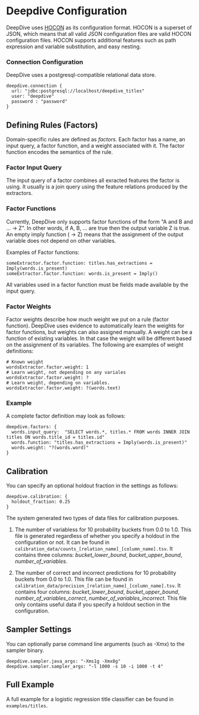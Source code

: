 # Deepdive Configuration

DeepDive uses [HOCON](https://github.com/typesafehub/config/blob/master/HOCON.md) as its configuration format. HOCON is a superset of JSON, which means that all valid JSON configuration files are valid HOCON configuration files. HOCON supports additional features such as path expression and variable substitution, and easy nesting.

### Connection Configuration

DeepDive uses a postgresql-compatible relational data store. 

    deepdive.connection {
      url: "jdbc:postgresql://localhost/deepdive_titles"
      user: "deepdive"
      password : "password"
    }

<!-- ### Schema Definition

Deepdive uses a relational schema which must be defined in the configuration file. 

    deepdive.relations {
      titles.schema: { id: Long, title: Text, has_entities: Boolean }
      words.schema { id: Long, title_id: Integer word: String, is_present: True }
    }

The above defines two relations, *titles* and *words*.  The supprted data types are `Long`, `String`, `Double`, `Text`, `Boolean`, and `Binary`. These data types will be mapped to database-specific types by DeepDive.

### 2. Data Ingestion (not yet supported)

Currently DeepDive assumes that all intiial data is already stored in the database, and that you have defined appropriate relations in the configuration. We are planning to support automatic data ingestion in the future. -->

## Defining Rules (Factors)

Domain-specific rules are defined as *factors*. Each factor has a name, an input query, a factor function, and a weight associated with it. The factor function encodes the semantics of the rule.

### Factor Input Query

The input query of a factor combines all exracted features the factor is using. It usually is a join query using the feature relations produced by the extractors.

### Factor Functions

Currently, DeepDive only supports factor functions of the form "A and B and ... -> Z". In other words, if A, B, ... are true then the output variable Z is true. An empty imply function ( -> Z) means that the assignment of the output variable does not depend on other variables.

Examples of Factor functions:

    someExtractor.factor.function: titles.has_extractions = Imply(words.is_present) 
    someExtractor.factor.function: words.is_present = Imply()

All variables used in a factor function must be fields made available by the input query. 

### Factor Weights

Factor weights describe how much weight we put on a rule (factor function). DeepDive uses evidence to automatically learn the weights for factor functions, but weights can also assigned manually. A weight can be a function of existing variables. In that case the weight will be different based on the assignment of its variables. The following are examples of weight definitions:

    # Known weight
    wordsExtractor.factor.weight: 1 
    # Learn weight, not depending on any variales
    wordsExtractor.factor.weight: ?
    # Learn weight, depending on variables.
    wordsExtractor.factor.weight: ?(words.text)


### Example

A complete factor definition may look as follows:

    deepdive.factors: {
      words.input_query:  "SELECT words.*, titles.* FROM words INNER JOIN titles ON words.title_id = titles.id"
      words.function: "titles.has_extractions = Imply(words.is_present)"
      words.weight: "?(words.word)"
    }


## Calibration

You can specify an optional holdout fraction in the settings as follows:
  
    deepdive.calibration: {
      holdout_fraction: 0.25
    }

The system generated two types of data files for calibration purposes.

1. The number of variabless for 10 probability buckets from 0.0 to 1.0. This file is generated regardless of whether you specify a holdout in the configuration or not. It can be found in `calibration_data/counts_[relation_name]_[column_name].tsv`. It contains three columns: *bucket_lower_bound*, *bucket_upper_bound*, *number_of_variables*.

2. The number of correct and incorrect predictions for 10 probability buckets from 0.0 to 1.0. This file can be found in `calibration_data/precision_[relation_name]_[column_name].tsv`. It contains four columns: *bucket_lower_bound*,  *bucket_upper_bound*, *number_of_variables_correct*, *number_of_variables_incorrect*. This file only contains useful data if you specify a holdout section in the configuration.

## Sampler Settings

You can optionally parse command line arguments (such as -Xmx) to the sampler binary.

    deepdive.sampler.java_args: "-Xms1g -Xmx8g"
    deepdive.sampler.sampler_args: "-l 1000 -s 10 -i 1000 -t 4"


## Full Example

A full example for a logistic regression title classifier can be found in `examples/titles`.
